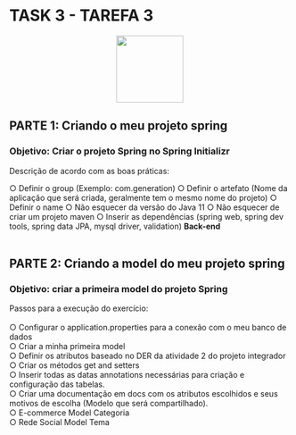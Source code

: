 # TASK 3 - TAREFA 3

<p align="center">
  <img src="https://cdn.jsdelivr.net/gh/devicons/devicon/icons/spring/spring-original-wordmark.svg" width="120" height="120">
  </p>

## PARTE 1: Criando o meu projeto spring
### Objetivo: Criar o projeto Spring no Spring Initializr

Descrição de acordo com as boas práticas:

○ Definir o group (Exemplo: com.generation)
○ Definir o artefato (Nome da aplicação que
será criada, geralmente tem o mesmo nome
do projeto)
○ Definir o name
○ Não esquecer da versão do Java 11
○ Não esquecer de criar um projeto maven
○ Inserir as dependências (spring web, spring dev tools, spring data JPA, mysql driver, validation) <b> Back-end </b>
<br><br>

## PARTE 2: Criando a model do meu projeto spring

### Objetivo: criar a primeira model do projeto Spring

Passos para a execução do exercício: </br><br>
○ Configurar o application.properties para a conexão com
o meu banco de dados </br>
○ Criar a minha primeira model </br>
○ Definir os atributos baseado no DER da atividade 2 do
projeto integrador </br>
○ Criar os métodos get and setters </br>
○ Inserir todas as datas annotations necessárias para criação
e configuração das tabelas.</br>
○ Criar uma documentação em docs com os atributos
escolhidos e seus motivos de escolha (Modelo que será
compartilhado).</br>
○ E-commerce Model Categoria</br>
○ Rede Social Model Tema

